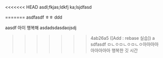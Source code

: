 <<<<<<< HEAD
asdl;fkjas;ldkfj
ka;lsjdfasd


=======
asdfasdf
ㅎㅎ
ddd

aasdf
아이 행복해
asdadsdasdaojsdj
>>>>>>> 4ab26a5 ([Add : rebase 실습])
a
sdfasdf
ㅁㄴㅇㅁㄴㅇㅁㄴㅇ아아아아아아아아아
행복한 깃 시간

